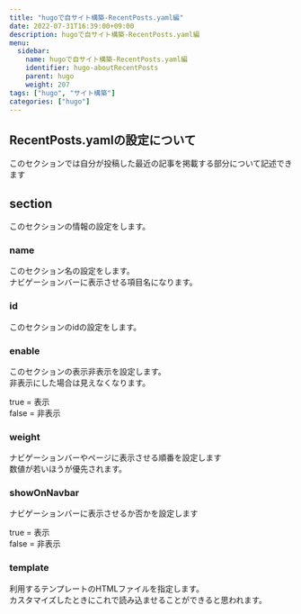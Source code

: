 ```yaml
---
title: "hugoで自サイト構築-RecentPosts.yaml編"
date: 2022-07-31T16:39:00+09:00
description: hugoで自サイト構築-RecentPosts.yaml編
menu:
  sidebar:
    name: hugoで自サイト構築-RecentPosts.yaml編
    identifier: hugo-aboutRecentPosts
    parent: hugo
    weight: 207
tags: ["hugo", "サイト構築"]
categories: ["hugo"]
---
```

  
## RecentPosts.yamlの設定について  
このセクションでは自分が投稿した最近の記事を掲載する部分について記述できます  

## section  
このセクションの情報の設定をします。  
  
### name  
このセクション名の設定をします。  
ナビゲーションバーに表示させる項目名になります。  

### id  
このセクションのidの設定をします。  

### enable  
このセクションの表示非表示を設定します。  
非表示にした場合は見えなくなります。  

true = 表示  
false = 非表示   

### weight  
ナビゲーションバーやページに表示させる順番を設定します  
数値が若いほうが優先されます。  
  

### showOnNavbar
ナビゲーションバーに表示させるか否かを設定します  

true = 表示  
false = 非表示   

### template
利用するテンプレートのHTMLファイルを指定します。  
カスタマイズしたときにこれで読み込ませることができると思われます。  

